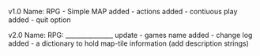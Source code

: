 v1.0
Name: RPG - Simple MAP
added - actions
added - contiuous play
added - quit option


v2.0
Name: RPG: _______________
update - games name
added - change log
added - a dictionary to hold map-tile information (add description strings)